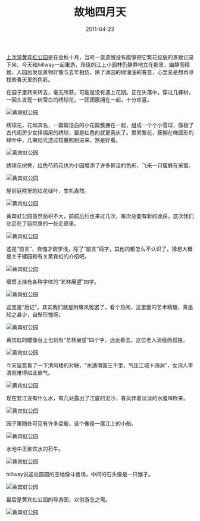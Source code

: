 ﻿---
title: "故地四月天"
date: 2011-04-23
categories: 
  - "travels"
tags: 
  - "金华"
  - "金华印象"
  - "黄宾虹公园"
---

[上次游黄宾虹公园](https://www.jfsay.com/archives/164.html "金华印象——黄宾虹公园")是在金秋十月，当时一直遗憾没有能够把它繁花绽放的景致记录下来。今天和hillway一起重游，玲珑的江上小园林仍静静地立在那里，幽静而精致，入园后发现景物好像与去年相仿，除了满园的绿油油的春意，心里总是想再寻找些春天里的色彩。

在园子里转来转去，毫无所获，可能是没有遇上花期。正在失落中，穿过几棵树，一回头发现一树雪白的绣球花，一团团簇拥在一起，十分欢喜。

![黄宾虹公园](/images/5645540871_f4d50245e3_z.jpg)

<!--more-->绣球花，花如其名，一瓣瓣洁白的小花瓣簇拥在一起，组成一个个小雪球，像极了古代闺房少女择偶用的绣球，要是红色的就更喜庆了。累累繁花，簇拥在椭圆形的绿叶中，几束阳光透过枝蔓照射进来，煞是好看。

![黄宾虹公园](/images/5646102240_6496d2d08a_z.jpg)

绣球花树旁，红色芍药花也为小园增添了许多鲜活的色彩，飞来一只蜜蜂在采蜜。

![黄宾虹公园](/images/5645540293_dc2e8402af_z.jpg)

屋前庭院里的红花绿叶，生机盎然。

![黄宾虹公园](/images/5645539847_26d92e8daf_z.jpg)

黄宾虹公园虽然面积不大，前前后后也来过几次，每次总能有新的收获，这次我们驻足在了庭院里的一处走廊里。

![黄宾虹公园](/images/5646104536_737304657a_z.jpg)

这是“前言”，自愧才疏学浅，除了“前言”两字，其他的都怎么不认识了，猜想大概是关于建园和有关黄宾虹的介绍吧。

![黄宾虹公园](/images/5646105334_22e4ca90d9_z.jpg)

墙壁上挂有各种字体的“艺林展望”四字。

![黄宾虹公园](/images/5646105614_81774524ff_z.jpg)

这里是“后记”。其实我们就是附庸风雅罢了，看个热闹，这里面的艺术精髓，真是知之甚少，自惭形愧呀。

![黄宾虹公园](/images/5646104782_2f7dae703f_z.jpg)

黄宾虹的雕像台上也刻有“艺林展望”四个字，远远看去，这位老人消瘦而孤独。

![黄宾虹公园](/images/5646106320_a09337c97e_z.jpg)

今天留意看了一下清风楼的对联，“水通南国三千里，气压江城十四洲”，女词人李清照难得如此霸气。

![黄宾虹公园](/images/5645543615_a610ec47ab_z.jpg)

现在婺江没有什么水，有几处露出了江底的泥沙，春风伴着淡淡的水腥味吹来。

![黄宾虹公园](/images/5645543813_dd3d29c029_z.jpg)

园子里随处可见有许多盘载，这个像是一尾江上的小船。

![黄宾虹公园](/images/5645543317_71f7e112db_z.jpg)

水池中正欲饮水的石牛。

![黄宾虹公园](/images/5646101380_342cd0549d_z.jpg)

hillway说这处圆圆的空地像斗兽场，中间的石头像是一只猴子。

![黄宾虹公园](/images/5646101950_19da757ef8_z.jpg)

最后是黄宾虹公园的导游图，以供游览之需。

![黄宾虹公园](/images/5646100988_d8a7ea05a8_z.jpg)
